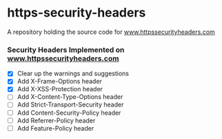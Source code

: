 # https-security-headers

A repository holding the source code for <a href="https://www.httpssecurityheaders.com">www.httpssecurityheaders.com</a>

### Security Headers Implemented on www.httpssecurityheaders.com

- [x] Clear up the warnings and suggestions
- [x] Add X-Frame-Options header
- [x] Add X-XSS-Protection header
- [ ] Add X-Content-Type-Options header
- [ ] Add Strict-Transport-Security header
- [ ] Add Content-Security-Policy header
- [ ] Add Referrer-Policy header
- [ ] Add Feature-Policy header
